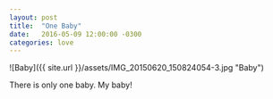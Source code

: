 ```yaml
---
layout: post
title:  "One Baby"
date:   2016-05-09 12:00:00 -0300
categories: love
---
```

![Baby]({{ site.url }}/assets/IMG_20150620_150824054-3.jpg "Baby")

There is only one baby. My baby!